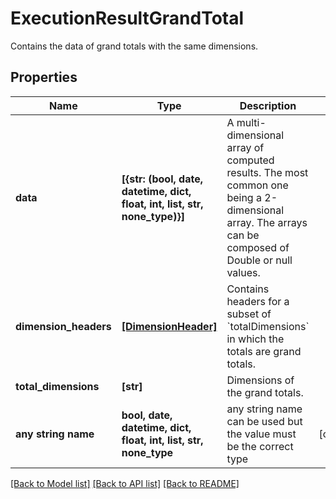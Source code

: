 # ExecutionResultGrandTotal

Contains the data of grand totals with the same dimensions.

## Properties
Name | Type | Description | Notes
------------ | ------------- | ------------- | -------------
**data** | **[{str: (bool, date, datetime, dict, float, int, list, str, none_type)}]** | A multi-dimensional array of computed results. The most common one being a 2-dimensional array. The arrays can be composed of Double or null values. | 
**dimension_headers** | [**[DimensionHeader]**](DimensionHeader.md) | Contains headers for a subset of &#x60;totalDimensions&#x60; in which the totals are grand totals. | 
**total_dimensions** | **[str]** | Dimensions of the grand totals. | 
**any string name** | **bool, date, datetime, dict, float, int, list, str, none_type** | any string name can be used but the value must be the correct type | [optional]

[[Back to Model list]](../README.md#documentation-for-models) [[Back to API list]](../README.md#documentation-for-api-endpoints) [[Back to README]](../README.md)


